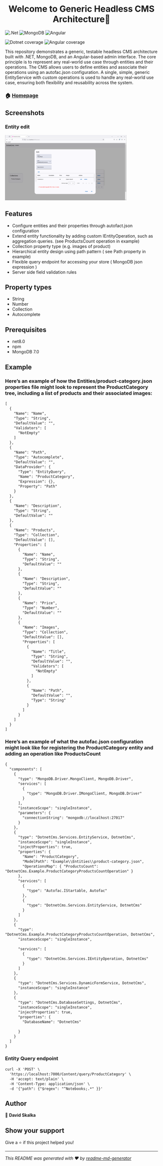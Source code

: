 <h1 align="center">Welcome to Generic Headless CMS Architecture👋</h1>
<p>

 ![.Net](https://img.shields.io/badge/.NET-5C2D91?style=for-the-badge&logo=.net&logoColor=white)
 ![MongoDB](https://img.shields.io/badge/MongoDB-%234ea94b.svg?style=for-the-badge&logo=mongodb&logoColor=white)
 ![Angular](https://img.shields.io/badge/angular-%23DD0031.svg?style=for-the-badge&logo=angular&logoColor=white)

  ![Dotnet coverage](https://gist.githubusercontent.com/david-skalka/ee887513e0318f0ceeee0caaf8271286/raw/879e7308fda0d1f2da88106f6ba6f86727befc96/dotnet-coverage.svg)
  ![Angular coverage](https://gist.githubusercontent.com/david-skalka/0205fa3b1b481951ba27260c463757aa/raw/afd0b672db6df5fafca3f910f662bca078f5628a/angular-coverage.svg)
  
</p>


This repository demonstrates a generic, testable headless CMS architecture built with .NET, MongoDB, and an Angular-based admin interface. The core principle is to represent any real-world use case through entities and their operations. The CMS allows users to define entities and associate their operations using an autofac.json configuration. A single, simple, generic EntityService with custom operations is used to handle any real-world use case, ensuring both flexibility and reusability across the system.
### 🏠 [Homepage](https://github.com/david-skalka/DotnetCmsPattern)

## Screenshots

### Entity edit
<a href="Images/Content.png">
  <img src="Images/Content.png" width="400" >
</a>



## Features
- Configure entities and their properties through autofact.json configuration
- Extend entity functionality by adding custom IEntityOperation, such as aggregation queries. (see ProductsCount operation in example)
- Collection property type (e.g. images of product)
- Hierarchical entity design using path pattern ( see Path property in example)
- Flexible query endpoint for accessing your store ( MongoDB json expression )
- Server side field validation rules


## Property types
- String
- Number
- Collection
- Autocomplete


## Prerequisites
- net8.0
- npm
- MongoDB 7.0



## Example
### Here’s an example of how the Entities/product-category.json properties file might look to represent the ProductCategory tree, including a list of products and their associated images:
```
[
  {
    "Name": "Name",
    "Type": "String",
    "DefaultValue": "",
    "Validators": [
      "NotEmpty"
    ]
  },
  {
    "Name": "Path",
    "Type": "Autocomplete",
    "DefaultValue": "",
    "DataProvider": {
      "Type": "EntityQuery",
      "Name": "ProductCategory",
      "Expression": {},
      "Property": "Path"
    }
  },
  {
    "Name": "Description",
    "Type": "String",
    "DefaultValue": ""
  },
  {
    "Name": "Products",
    "Type": "Collection",
    "DefaultValue": [],
    "Properties": [
      {
        "Name": "Name",
        "Type": "String",
        "DefaultValue": ""
      },
      {
        "Name": "Description",
        "Type": "String",
        "DefaultValue": ""
      },
      {
        "Name": "Price",
        "Type": "Number",
        "DefaultValue": ""
      },
      {
        "Name": "Images",
        "Type": "Collection",
        "DefaultValue": [],
        "Properties": [
          {
            "Name": "Title",
            "Type": "String",
            "DefaultValue": "",
            "Validators": [
              "NotEmpty"
            ]
          },
          {
            "Name": "Path",
            "DefaultValue": "",
            "Type": "String"
          }
        ]
      }
    ]
  }
]
```
### Here’s an example of what the autofac.json configuration might look like for registering the ProductCategory entity and adding an operation like ProductsCount
```
{
  "components": [
    {
      "type": "MongoDB.Driver.MongoClient, MongoDB.Driver",
      "services": [
        {
          "type": "MongoDB.Driver.IMongoClient, MongoDB.Driver"
        }
      ],
      "instanceScope": "singleInstance",
      "parameters": {
        "connectionString": "mongodb://localhost:27017"
      }
    },
    {
      "type": "DotnetCms.Services.EntityService, DotnetCms",
      "instanceScope": "singleInstance",
      "injectProperties": true,
      "properties": {
        "Name": "ProductCategory",
        "ModelPath": "Example\\Entities\\product-category.json",
        "OperationsMap": { "ProductsCount": "DotnetCms.Example.ProductCategoryProductsCountOperation" }
      },
      "services": [
        {
          "type": "Autofac.IStartable, Autofac"
        },
        {
          "type": "DotnetCms.Services.EntityService, DotnetCms"
        }
      ]
    },
    {
      "type": "DotnetCms.Example.ProductCategoryProductsCountOperation, DotnetCms",
      "instanceScope": "singleInstance",

      "services": [
        {
          "type": "DotnetCms.Services.IEntityOperation, DotnetCms"
        }
      ]
    },
    {
      "type": "DotnetCms.Services.DynamicFormService, DotnetCms",
      "instanceScope": "singleInstance"
    },
    {
      "type": "DotnetCms.DatabaseSettings, DotnetCms",
      "instanceScope": "singleInstance",
      "injectProperties": true,
      "properties": {
        "DatabaseName": "DotnetCms"

      }
    }
  ]
}
```

### Entity Query endpoint

```
curl -X 'POST' \
  'https://localhost:7000/Content/query/ProductCategory' \
  -H 'accept: text/plain' \
  -H 'Content-Type: application/json' \
  -d '{"path": {"$regex": "^Notebooks;.*" }}'
```





## Author

👤 **David Skalka**


## Show your support

Give a ⭐️ if this project helped you!

***
_This README was generated with ❤️ by [readme-md-generator](https://github.com/kefranabg/readme-md-generator)_
